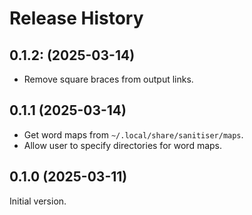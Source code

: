 # Release History

## 0.1.2: (2025-03-14)

- Remove square braces from output links.

## 0.1.1 (2025-03-14)

- Get word maps from `~/.local/share/sanitiser/maps`.
- Allow user to specify directories for word maps.

## 0.1.0 (2025-03-11)

Initial version.
